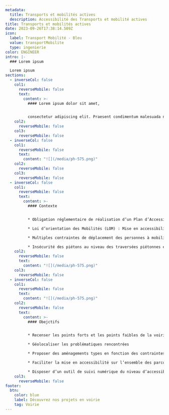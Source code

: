 ```yaml
---
metadata:
  title: Transports et mobilités actives
  description: Accessibilité des Transports et mobilité actives
title: Transports et mobilités actives
date: 2023-09-26T17:38:14.509Z
icon:
  label: Transport Mobilité - Bleu
  value: transportMobilite
  type: ingenierie
color: ENGINEER
intro: |-
  ### L﻿orem ipsum

  L﻿orem ipsum
sections:
  - inverseCol: false
    col1:
      reverseMobile: false
      text:
        content: >-
          #### Lorem ipsum dolor sit amet, 


          consectetur adipiscing elit. Praesent condimentum malesuada nunc, sed hendrerit velit blandit vel. Vivamus tincidunt tristique velit, at mattis nibh pulvinar non. Nulla vel faucibus dolor, in convallis est. Pellentesque placerat, magna commodo tristique efficitur, leo sem tincidunt dui, quis mollis quam ex a erat. In sagittis eros vel consectetur hendrerit. Nunc ac ligula pharetra, sollicitudin nisl blandit, malesuada nisi. Suspendisse vulputate sapien ac finibus semper. Aenean dapibus faucibus sem, eu rhoncus arcu euismod sed. Pellentesque non posuere urna, vel iaculis magna. Phasellus ac ligula ac elit aliquam imperdiet. Phasellus vitae mi interdum, tincidunt ipsum id, imperdiet risus. Quisque id lorem vel nunc ultrices blandit id in nulla. Sed ac augue et ante euismod rutrum. Proin dolor mi, interdum venenatis imperdiet in, iaculis vel justo.
    col2:
      reverseMobile: false
    col3:
      reverseMobile: false
  - inverseCol: false
    col1:
      reverseMobile: false
      text:
        content: "![](/media/ph-575.png)"
    col2:
      reverseMobile: false
    col3:
      reverseMobile: false
  - inverseCol: false
    col1:
      reverseMobile: false
      text:
        content: >-
          #### C﻿ontexte


          * Obligation réglementaire de réalisation d’un Plan d’Accessibilité des Voiries et Espaces publics (PAVE)

          * Loi d’orientation des Mobilités (LOM) : Mise en accessibilité des portions de voirie autour des arrêts de bus (200 m)

          * Multiples contraintes de déplacement des personnes à mobilité réduite

          * Insécurité des piétons au niveau des traversées piétonnes et points d’arrêts de transport en commun
    col2:
      reverseMobile: false
      text:
        content: "![](/media/ph-575.png)"
    col3:
      reverseMobile: false
  - inverseCol: false
    col1:
      reverseMobile: false
      text:
        content: "![](/media/ph-575.png)"
    col2:
      reverseMobile: false
      text:
        content: >-
          #### O﻿bejctifs


          * Recenser les points forts et les points faibles de la voirie et des conditions de transports

          * Géolocaliser les problématiques rencontrées

          * Proposer des aménagements types en fonction des contraintes existantes

          * Faciliter la mise en accessibilité sur l’ensemble des parcours voyageurs

          * Disposer d’un outil de suivi numérique du niveau d’accessibilité du territoire mais également sur d’autres sujets
    col3:
      reverseMobile: false
footer:
  btn:
    color: blue
    label: Découvrez nos projets en voirie
    tag: Voirie
---
```

